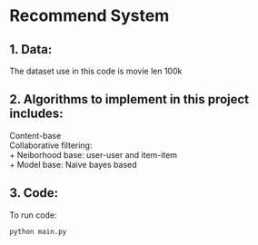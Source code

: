 # Recommend System
## 1. Data:   
The dataset use in this code is movie len 100k
## 2. Algorithms to implement in this project includes:
Content-base  
Collaborative filtering:  
    + Neiborhood base: user-user and item-item  
    + Model base: Naive bayes based  

## 3. Code:
To run code: 
```
python main.py
```